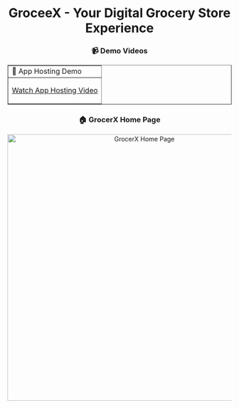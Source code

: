

<h1 align='center'> GroceeX - Your Digital Grocery Store Experience </h1>

<h3 align='center'> 📹 Demo Videos </h3>
<table border='' align='center'>
<tr>
<td>
 🚀 App Hosting Demo </td>
 
</tr>
<tr>
<td>

[Watch App Hosting Video](https://drive.google.com/file/d/1fVxVPUTlEW3ovT0Jd_tdfvGPMki-7mpj/view?usp=drive_link)
</td>


</table>



<h3 align='center'>🏠 GrocerX Home Page</h3>

<div align="center">
  <img src="GrocerX_HomePage.png" alt="GrocerX Home Page" width="600"/>
</div>

